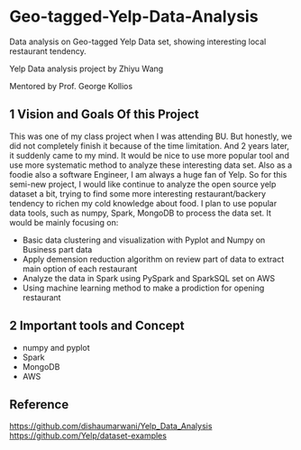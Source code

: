 # Geo-tagged-Yelp-Data-Analysis
Data analysis on Geo-tagged Yelp Data set, showing interesting local restaurant tendency.

Yelp Data analysis project by Zhiyu Wang

Mentored by Prof. George Kollios

## 1 Vision and Goals Of this Project
This was one of my class project when I was attending BU. But honestly, we did not completely finish it because of the time limitation. And 2 years later, it suddenly came to my mind. It would be nice to use more popular tool and use more systematic method to analyze these interesting data set. Also as a foodie also a software Engineer, I am always a huge fan of Yelp. So for this semi-new project, I would like continue to analyze the open source yelp dataset a bit, trying to find some more interesting restaurant/backery tendency to richen my cold knowledge about food. I plan to use popular data tools, such as numpy, Spark, MongoDB to process the data set. It would be mainly focusing on:
* Basic data clustering and visualization with Pyplot and Numpy on Business part data
* Apply demension reduction algorithm on review part of data to extract main option of each restaurant
* Analyze the data in Spark using PySpark and SparkSQL set on AWS
* Using machine learning method to make a prodiction for opening restaurant

## 2 Important tools and Concept

* numpy and pyplot
* Spark
* MongoDB
* AWS



## Reference
https://github.com/dishaumarwani/Yelp_Data_Analysis
https://github.com/Yelp/dataset-examples